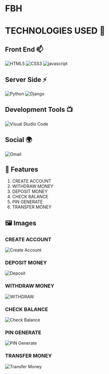 # FBH
# TECHNOLOGIES USED 📌

## Front End 📫

![HTML5](https://img.shields.io/badge/html5-%23E34F26.svg?style=for-the-badge&logo=html5&logoColor=white)
![CSS3](https://img.shields.io/badge/css3-%231572B6.svg?style=for-the-badge&logo=css3&logoColor=white)
![javascript](https://img.shields.io/badge/JavaScript-F7DF1E?style=for-the-badge&logo=javascript&logoColor=black)

## Server Side ⚡
![Python](https://img.shields.io/badge/python-3670A0?style=for-the-badge&logo=python&logoColor=ffdd54)
![Django](https://img.shields.io/badge/django-%23092E20.svg?style=for-the-badge&logo=django&logoColor=white)


## Development Tools 📺

![Visual Studio Code](https://img.shields.io/badge/Visual%20Studio%20Code-0078d7.svg?style=for-the-badge&logo=visual-studio-code&logoColor=white)
## Social 🌍

![Gmail](https://img.shields.io/badge/Gmail-D14836?style=for-the-badge&logo=gmail&logoColor=white)

## 🚀 Features

1. CREATE ACCOUNT  
2. WITHDRAW MONEY  
3. DEPOSIT MONEY  
4. CHECK BALANCE  
5. PIN GENERATE  
6. TRANSFER MONEY

## 🖼️ Images

### CREATE ACCOUNT

![Create Account](https://github.com/user-attachments/assets/2394817a-781b-4cb6-8005-cb08bc529335)

### DEPOSIT MONEY

![Deposit](https://github.com/user-attachments/assets/9a50cd8d-673f-471f-a234-8d76cf37cb7b)

### WITHDRAW MONEY  
![WITHDRAW](https://github.com/user-attachments/assets/39741126-cf1e-4e83-908e-0cf8823a530d)

### CHECK BALANCE  
![Check Balance]()

### PIN GENERATE  
![PIN Generate](URL_TO_IMAGE)

### TRANSFER MONEY  
![Transfer Money](URL_TO_IMAGE)












